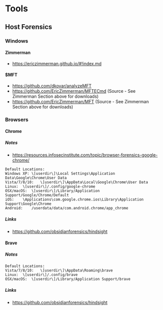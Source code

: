 # Tools
## Host Forensics

### Windows
#### Zimmerman
* https://ericzimmerman.github.io/#!index.md
#### $MFT
* https://github.com/dkovar/analyzeMFT
* https://github.com/EricZimmerman/MFTECmd (Source - See Zimmerman Section above for downloads)
* https://github.com/EricZimmerman/MFT (Source - See Zimmerman Section above for downloads)
### Browsers

#### Chrome
##### Notes
* https://resources.infosecinstitute.com/topic/browser-forensics-google-chrome/
```
Default Locations:
Windows XP:	\[userdir\]\Local Settings\Application Data\Google\Chrome\User Data
Vista/7/8/10:	\[userdir\]\AppData\Local\Google\Chrome\User Data
Linux:	\[userdir\]/.config/google-chrome
OSX/macOS:	\[userdir\]/Library/Application Support/Google/Chrome/Default
iOS:	\Applications\com.google.chrome.ios\Library\Application Support\Google\Chrome
Android:	/userdata/data/com.android.chrome/app_chrome
```
##### Links
* https://github.com/obsidianforensics/hindsight

#### Brave
##### Notes
```
Default Locations:
Vista/7/8/10:	\[userdir\]\AppData\Roaming\brave
Linux:	\[userdir\]/.config/brave
OSX/macOS:	\[userdir\]/Library/Application Support/brave
```
##### Links
* https://github.com/obsidianforensics/hindsight
